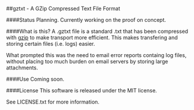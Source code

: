 ##gztxt - A GZip Compressed Text File Format

####Status
Planning. Currently working on the proof on concept.


####What is this?
A .gztxt file is a standard .txt that has been compressed with [gzip]() to make transport more efficient. This makes transfering and storing certain files (i.e. logs) easier.

What prompted this was the need to email error reports containg log files, without placing too much burden on email servers by storing large attachments.

####Use
Coming soon.

####License
This software is released under the MIT license.

See LICENSE.txt for more information.